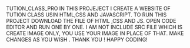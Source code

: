 TUTION_CLASS_PRO IN THIS  PROJEJECT I CREATE A WEBSITE OF TUTION CLASS USIN HTML,CSS AND JAVASCRIPT.
TO RUN THIS PROJECT DOWNLOAD THE FILE OF HTML ,CSS AND JS.
OPEN CODE EDITOR AND RUN ONE BY ONE.
I AM NOT INCLUDE SRC FILE WHICH IS CREATE IMAGE ONLY, YOU USE YOUR IMAGE IN PLACE OF THAT.
MAKE CHANGES AS YOU WISH .
THANK YOU !
HAPPY CODING!
